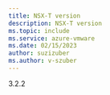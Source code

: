 ```yaml
---
title: NSX-T version
description: NSX-T version 
ms.topic: include
ms.service: azure-vmware
ms.date: 02/15/2023
author: suzizuber
ms.author: v-szuber
---
```


3.2.2

